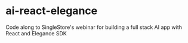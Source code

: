 # ai-react-elegance
Code along to SingleStore's webinar for building a full stack AI app with React and Elegance SDK
